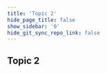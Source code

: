 ```yaml
---
title: 'Topic 2'
hide_page_title: false
show_sidebar: '0'
hide_git_sync_repo_link: false
---
```

## Topic 2
